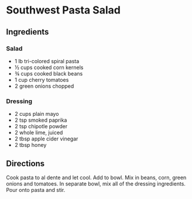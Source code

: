 # Southwest Pasta Salad

## Ingredients

### Salad

- 1 lb tri-colored spiral pasta
- ½ cups cooked corn kernels
- ¾ cups cooked black beans
- 1 cup cherry tomatoes
- 2 green onions chopped 

### Dressing

- 2 cups plain mayo
- 2 tsp smoked paprika
- 2 tsp chipotle powder
- 2 whole lime, juiced
- 2 tbsp apple cider vinegar
- 2 tbsp honey

## Directions

Cook pasta to al dente and let cool. Add to bowl. Mix in beans, corn, green
onions and tomatoes. In separate bowl, mix all of the dressing ingredients.
Pour onto pasta and stir.
